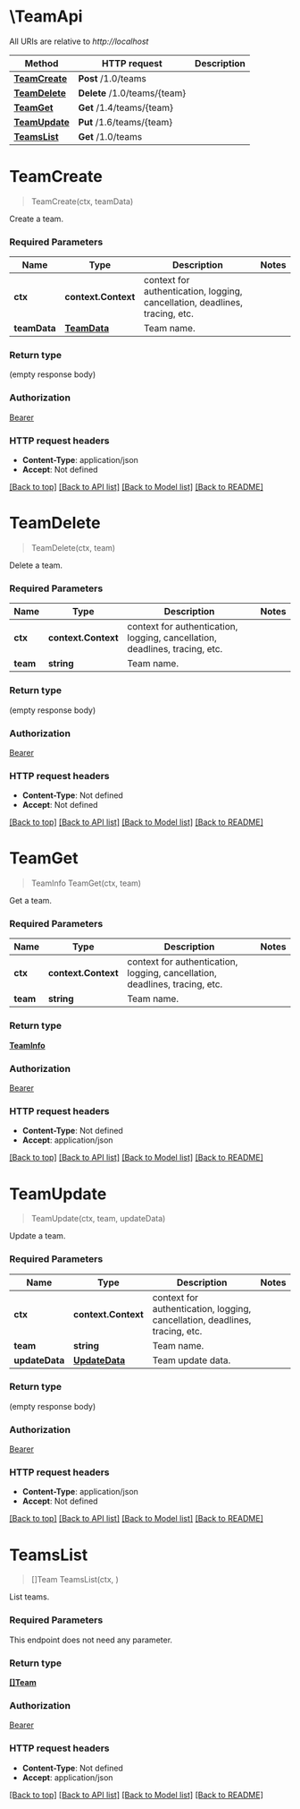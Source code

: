 # \TeamApi

All URIs are relative to *http://localhost*

Method | HTTP request | Description
------------- | ------------- | -------------
[**TeamCreate**](TeamApi.md#TeamCreate) | **Post** /1.0/teams | 
[**TeamDelete**](TeamApi.md#TeamDelete) | **Delete** /1.0/teams/{team} | 
[**TeamGet**](TeamApi.md#TeamGet) | **Get** /1.4/teams/{team} | 
[**TeamUpdate**](TeamApi.md#TeamUpdate) | **Put** /1.6/teams/{team} | 
[**TeamsList**](TeamApi.md#TeamsList) | **Get** /1.0/teams | 


# **TeamCreate**
> TeamCreate(ctx, teamData)


Create a team.

### Required Parameters

Name | Type | Description  | Notes
------------- | ------------- | ------------- | -------------
 **ctx** | **context.Context** | context for authentication, logging, cancellation, deadlines, tracing, etc.
  **teamData** | [**TeamData**](TeamData.md)| Team name. | 

### Return type

 (empty response body)

### Authorization

[Bearer](../README.md#Bearer)

### HTTP request headers

 - **Content-Type**: application/json
 - **Accept**: Not defined

[[Back to top]](#) [[Back to API list]](../README.md#documentation-for-api-endpoints) [[Back to Model list]](../README.md#documentation-for-models) [[Back to README]](../README.md)

# **TeamDelete**
> TeamDelete(ctx, team)


Delete a team.

### Required Parameters

Name | Type | Description  | Notes
------------- | ------------- | ------------- | -------------
 **ctx** | **context.Context** | context for authentication, logging, cancellation, deadlines, tracing, etc.
  **team** | **string**| Team name. | 

### Return type

 (empty response body)

### Authorization

[Bearer](../README.md#Bearer)

### HTTP request headers

 - **Content-Type**: Not defined
 - **Accept**: Not defined

[[Back to top]](#) [[Back to API list]](../README.md#documentation-for-api-endpoints) [[Back to Model list]](../README.md#documentation-for-models) [[Back to README]](../README.md)

# **TeamGet**
> TeamInfo TeamGet(ctx, team)


Get a team.

### Required Parameters

Name | Type | Description  | Notes
------------- | ------------- | ------------- | -------------
 **ctx** | **context.Context** | context for authentication, logging, cancellation, deadlines, tracing, etc.
  **team** | **string**| Team name. | 

### Return type

[**TeamInfo**](TeamInfo.md)

### Authorization

[Bearer](../README.md#Bearer)

### HTTP request headers

 - **Content-Type**: Not defined
 - **Accept**: application/json

[[Back to top]](#) [[Back to API list]](../README.md#documentation-for-api-endpoints) [[Back to Model list]](../README.md#documentation-for-models) [[Back to README]](../README.md)

# **TeamUpdate**
> TeamUpdate(ctx, team, updateData)


Update a team.

### Required Parameters

Name | Type | Description  | Notes
------------- | ------------- | ------------- | -------------
 **ctx** | **context.Context** | context for authentication, logging, cancellation, deadlines, tracing, etc.
  **team** | **string**| Team name. | 
  **updateData** | [**UpdateData**](UpdateData.md)| Team update data. | 

### Return type

 (empty response body)

### Authorization

[Bearer](../README.md#Bearer)

### HTTP request headers

 - **Content-Type**: application/json
 - **Accept**: Not defined

[[Back to top]](#) [[Back to API list]](../README.md#documentation-for-api-endpoints) [[Back to Model list]](../README.md#documentation-for-models) [[Back to README]](../README.md)

# **TeamsList**
> []Team TeamsList(ctx, )


List teams.

### Required Parameters
This endpoint does not need any parameter.

### Return type

[**[]Team**](Team.md)

### Authorization

[Bearer](../README.md#Bearer)

### HTTP request headers

 - **Content-Type**: Not defined
 - **Accept**: application/json

[[Back to top]](#) [[Back to API list]](../README.md#documentation-for-api-endpoints) [[Back to Model list]](../README.md#documentation-for-models) [[Back to README]](../README.md)

